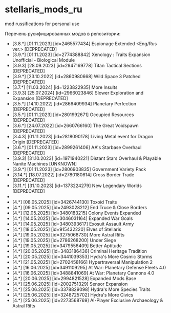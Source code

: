 # stellaris_mods_ru
mod russifications for personal use

Перечень русифицированных модов в репозитории:

- [3.8.*] [01.11.2023] [id=2465577434] Espionage Extended <Eng/Rus ver.> [DEPRECATED]
- [3.9.*] [01.11.2023] [id=2774388842] Xenology : Traits Expansion Unofficial - Biological Module
- [3.9.3] [28.09.2023] [id=2947169778] Titan Tactical Sections [DEPRECATED]
- [3.9.*] [23.10.2022] [id=2860980668] Wild Space 3 Patched [DEPRECATED]
- [3.7.*] [11.03.2024] [id=1223822935] More Insults
- [3.9.3] [25.07.2024] [id=2966023846] Slower Exploration and Expansion [DEPRECATED]
- [3.5.*] [14.10.2022] [id=2866409934] Planetary Perfection [DEPRECATED]
- [3.5.*] [01.11.2023] [id=2801992671] Occupied Resources [DEPRECATED]
- [3.6.*] [24.07.2022] [id=2660766160] The Great Voidspawn [DEPRECATED]
- [3.4.3] [01.11.2023] [id=2818090178] Living Metal event for Dragon Origin [DEPRECATED]
- [3.6.*] [01.11.2023] [id=2899261406] AA's Starbase Overhaul [DEPRECATED]
- [3.9.3] [31.10.2023] [id=1971940221] Distant Stars Overhaul & Playable Nanite Machines [UNKNOWN]
- [3.9.*] [01.11.2023] [id=2806903835] Government Variety Pack
- [3.14.*] [18.07.2022] [id=2780180614] Cross Border Trade [DEPRECATED]
- [3.11.*] [31.10.2023] [id=1373224279] New Legendary Worlds [DEPRECATED]
-
- [4.*] [08.05.2025] [id=3426744130] Toxoid Traits
- [4.*] [09.05.2025] [id=2493028212] End Truce & Close Borders
- [4.*] [12.05.2025] [id=3480183215] Colony Events Expanded
- [4.*] [14.05.2025] [id=3046031164] Expanded War Goals
- [4.*] [14.05.2025] [id=3480393617] Exosuit Assault Army
- [4.*] [18.05.2025] [id=915432220]  Elves of Stellaris
- [4.*] [19.05.2025] [id=3275068730] More Astral Rifts
- [4.*] [19.05.2025] [id=2786268200] Under Siege
- [4.*] [19.05.2025] [id=3479556409] Better Aptitude
- [4.*] [20.05.2025] [id=3483186436] Criminal Heritage Tradition
- [4.*] [20.05.2025] [id=3441039353] Hydra's More Cosmic Storms
- [4.*] [21.05.2025] [id=2702458166] Hypertraversal Manipulation 2
- [4.*] [16.06.2025] [id=3491109295] At War: Planetary Defense Fleets 4.0
- [4.*] [16.06.2025] [id=3488841069] At War: Planetary Cannons 4.0
- [4.*] [20.06.2025] [id=2994821528] Expanded Mods Base
- [4.*] [25.06.2025] [id=2002751329] Sensor Expansion
- [4.*] [25.06.2025] [id=3378829098] Hydra's More Species Traits
- [4.*] [25.06.2025] [id=3248725702] Hydra's More Civics
- [4.*] [25.06.2025] [id=2273568769] AI-Player Exclusive Archaeology & Astral Rifts